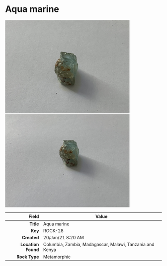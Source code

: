 # Aqua marine





<img height="300px" src="10064.jpg"/>
<img height="300px" src="10065.jpg"/>

|       Field | Value                   |
|------------:|-------------------------|
|   **Title** | Aqua marine |
|     **Key** | ROCK-28 |
| **Created** | 20/Jan/21 8:20 AM |
| **Location Found** | Columbia, Zambia, Madagascar, Malawi, Tanzania and Kenya |
| **Rock Type** | Metamorphic |

        